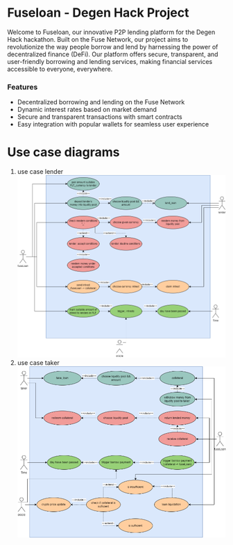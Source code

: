# Fuseloan - Degen Hack Project
Welcome to Fuseloan, our innovative P2P lending platform for the Degen Hack hackathon. Built on the Fuse Network, our project aims to revolutionize the way people borrow and lend by harnessing the power of decentralized finance (DeFi). Our platform offers secure, transparent, and user-friendly borrowing and lending services, making financial services accessible to everyone, everywhere.

### Features
- Decentralized borrowing and lending on the Fuse Network
- Dynamic interest rates based on market demand
- Secure and transparent transactions with smart contracts
- Easy integration with popular wallets for seamless user experience

# Use case diagrams
1. use case lender
![use_case_lender](/use_case_lender.png )
2. use case taker
![use_case_lender](/use_case_taker.png )